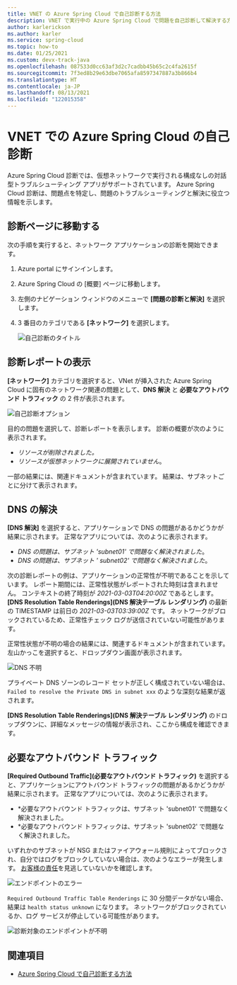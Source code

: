 ```yaml
---
title: VNET の Azure Spring Cloud で自己診断する方法
description: VNET で実行中の Azure Spring Cloud で問題を自己診断して解決する方法について説明します。
author: karlerickson
ms.author: karler
ms.service: spring-cloud
ms.topic: how-to
ms.date: 01/25/2021
ms.custom: devx-track-java
ms.openlocfilehash: 087533d0cc63af3d2c7cadbb45b65c2c4fa2615f
ms.sourcegitcommit: 7f3ed8b29e63dbe7065afa8597347887a3b866b4
ms.translationtype: HT
ms.contentlocale: ja-JP
ms.lasthandoff: 08/13/2021
ms.locfileid: "122015358"
---
```

# <a name="self-diagnose-running-azure-spring-cloud-in-vnet"></a>VNET での Azure Spring Cloud の自己診断
Azure Spring Cloud 診断では、仮想ネットワークで実行される構成なしの対話型トラブルシューティング アプリがサポートされています。 Azure Spring Cloud 診断は、問題点を特定し、問題のトラブルシューティングと解決に役立つ情報を示します。

## <a name="navigate-to-the-diagnostics-page"></a>診断ページに移動する
次の手順を実行すると、ネットワーク アプリケーションの診断を開始できます。
1. Azure portal にサインインします。
1. Azure Spring Cloud の [概要] ページに移動します。
1. 左側のナビゲーション ウィンドウのメニューで **[問題の診断と解決]** を選択します。
1. 3 番目のカテゴリである **[ネットワーク]** を選択します。

   ![自己診断のタイトル](media/spring-cloud-self-diagnose-vnet/self-diagostic-title.png)

## <a name="view-a-diagnostic-report"></a>診断レポートの表示

**[ネットワーク]** カテゴリを選択すると、VNet が挿入された Azure Spring Cloud に固有のネットワーク関連の問題として、**DNS 解決** と **必要なアウトバウンド トラフィック** の 2 件が表示されます。

   ![自己診断オプション](media/spring-cloud-self-diagnose-vnet/self-diagostic-dns-req-outbound-options.png)

目的の問題を選択して、診断レポートを表示します。 診断の概要が次のように表示されます。

* *リソースが削除されました。*
* *リソースが仮想ネットワークに展開されていません*。

一部の結果には、関連ドキュメントが含まれています。 結果は、サブネットごとに分けて表示されます。

## <a name="dns-resolution"></a>DNS の解決

**[DNS 解決]** を選択すると、アプリケーションで DNS の問題があるかどうかが結果に示されます。  正常なアプリについては、次のように表示されます。

* *DNS の問題は、サブネット 'subnet01' で問題なく解決されました*。
* *DNS の問題は、サブネット ' subnet02' で問題なく解決されました*。

次の診断レポートの例は、アプリケーションの正常性が不明であることを示しています。 レポート期間には、正常性状態がレポートされた時刻は含まれません。  コンテキストの終了時刻が *2021-03-03T04:20:00Z* であるとします。 **[DNS Resolution Table Renderings]\(DNS 解決テーブル レンダリング\)** の最新の TIMESTAMP は前日の *2021-03-03T03:39:00Z* です。 ネットワークがブロックされているため、正常性チェック ログが送信されていない可能性があります。

正常性状態が不明の場合の結果には、関連するドキュメントが含まれています。  左山かっこを選択すると、ドロップダウン画面が表示されます。

![DNS 不明](media/spring-cloud-self-diagnose-vnet/self-diagostic-dns-unknown.png)

プライベート DNS ゾーンのレコード セットが正しく構成されていない場合は、`Failed to resolve the Private DNS in subnet xxx` のような深刻な結果が返されます。

**[DNS Resolution Table Renderings]\(DNS 解決テーブル レンダリング\)** のドロップダウンに、詳細なメッセージの情報が表示され、ここから構成を確認できます。

## <a name="required-outbound-traffic"></a>必要なアウトバウンド トラフィック

**[Required Outbound Traffic]\(必要なアウトバウンド トラフィック\)** を選択すると、アプリケーションにアウトバウンド トラフィックの問題があるかどうかが結果に示されます。  正常なアプリについては、次のように表示されます。

* *必要なアウトバウンド トラフィックは、サブネット 'subnet01' で問題なく解決されました。
* *必要なアウトバウンド トラフィックは、サブネット 'subnet02' で問題なく解決されました。

いずれかのサブネットが NSG またはファイアウォール規則によってブロックされ、自分ではログをブロックしていない場合は、次のようなエラーが発生します。 [お客様の責任](./vnet-customer-responsibilities.md)を見逃していないかを確認します。

![エンドポイントのエラー](media/spring-cloud-self-diagnose-vnet/self-diagostic-endpoint-failed.png)

`Required Outbound Traffic Table Renderings` に 30 分間データがない場合、結果は `health status unknown` になります。
ネットワークがブロックされているか、ログ サービスが停止している可能性があります。

![診断対象のエンドポイントが不明](media/spring-cloud-self-diagnose-vnet/self-diagostic-endpoint-unknown.png)

## <a name="see-also"></a>関連項目

* [Azure Spring Cloud で自己診断する方法](./how-to-self-diagnose-solve.md)

